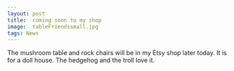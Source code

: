```yaml
---
layout: post
title:  coming soon to my shop
image:  tableFriendssmall.jpg
tags: News
---
```

The mushroom table and rock chairs will be in my Etsy shop later today. It is for a doll house. The hedgehog and the troll love it.
